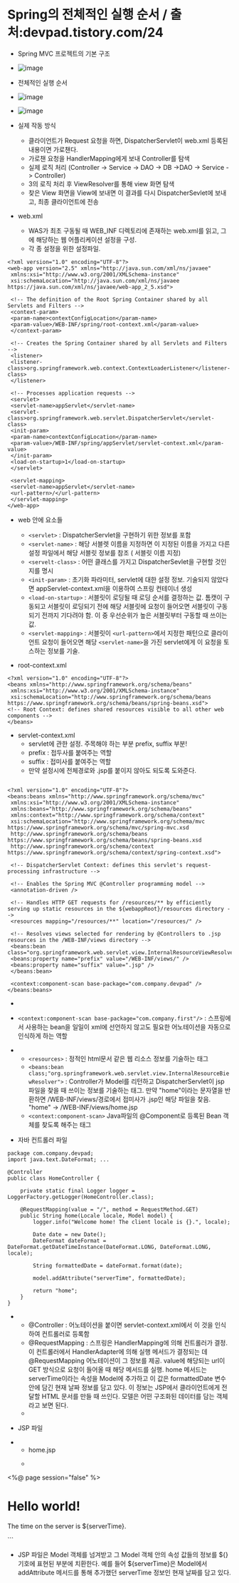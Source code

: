 # Spring의 전체적인 실행 순서 / 출처:devpad.tistory.com/24

+ Spring MVC 프로젝트의 기본 구조
+ ![image](https://user-images.githubusercontent.com/73324807/113650666-8e02ae80-96cb-11eb-8238-04e87d4c2ef7.png)
+ 전체적인 실행 순서
+ ![image](https://user-images.githubusercontent.com/73324807/113650748-b68aa880-96cb-11eb-8ab6-7601730a9038.png)
+ ![image](https://user-images.githubusercontent.com/73324807/113650765-be4a4d00-96cb-11eb-9a06-134b03f361e9.png)
+ 실제 작동 방식


  + 클라이언트가 Request 요청을 하면, DispatcherServlet이  web.xml 등록된 내용이면 가로챈다.
  + 가로챈 요청을 HandlerMapping에게 보내 Controller를 탐색
  + 실제 로직 처리 (Controller -> Service -> DAO -> DB ->DAO -> Service -> Controller)
  + 3의 로직 처리 후 ViewResolver를 통해 view 화면 탐색
  + 찾은 View 화면을 View에 보내면 이 결과를 다시 DispatcherSevlet에 보내고, 최종 클라이언트에 전송


+ web.xml
  + WAS가 최초 구동될 때 WEB_INF 디렉토리에 존재하는 web.xml를 읽고, 그에 해당하는 웹 어플리케이션 설정을 구성.
  + 각 종 설정을 위한 설정파일.

```
<?xml version="1.0" encoding="UTF-8"?>
<web-app version="2.5" xmlns="http://java.sun.com/xml/ns/javaee"
 xmlns:xsi="http://www.w3.org/2001/XMLSchema-instance"
 xsi:schemaLocation="http://java.sun.com/xml/ns/javaee https://java.sun.com/xml/ns/javaee/web-app_2_5.xsd">
 
 <!-- The definition of the Root Spring Container shared by all Servlets and Filters -->
 <context-param>
 <param-name>contextConfigLocation</param-name>
 <param-value>/WEB-INF/spring/root-context.xml</param-value>
 </context-param>
 
 <!-- Creates the Spring Container shared by all Servlets and Filters -->
 <listener>
 <listener-class>org.springframework.web.context.ContextLoaderListener</listener-class>
 </listener>
 
 <!-- Processes application requests -->
 <servlet>
 <servlet-name>appServlet</servlet-name>
 <servlet-class>org.springframework.web.servlet.DispatcherServlet</servlet-class>
 <init-param>
 <param-name>contextConfigLocation</param-name>
 <param-value>/WEB-INF/spring/appServlet/servlet-context.xml</param-value>
 </init-param>
 <load-on-startup>1</load-on-startup>
 </servlet>
 
 <servlet-mapping>
 <servlet-name>appServlet</servlet-name>
 <url-pattern>/</url-pattern>
 </servlet-mapping>
</web-app>
```

+ web 안에 요소들
    + ```<servlet>``` : DispatcherServlet을 구현하기 위한 정보를 포함
    + ```<servlet-name>``` :  해당 서블렛 이름을 지정하면 이 지정된 이름을 가지고 다른 설정 파일에서 해당 서블릿 정보를 참조 ( 서블릿 이름 지정)
    + ```<servelt-class>``` : 어떤 클래스를 가지고 DispatcherSevlet을 구현할 것인지를 명시
    + ```<init-param>``` : 초기화 파라미터, servlet에 대한 설정 정보. 기술되지 않았다면 appServlet-context.xml을 이용하여 스프링 컨테이너 생성
    + ```<load-on-startup>``` : 서블릿이 로딩될 때 로딩 순서를 결정하는 값. 톰캣이 구동되고 서블릿이 로딩되기 전에 해당 서블릿에 요청이 들어오면 서블릿이 구동되기 전까지 기다려야 함. 이 중 우선순위가 높은 서블릿부터 구동할 때 쓰이는 값.
    + ```<servlet-mapping>``` : 서블릿이 ```<url-pattern>```에서 지정한 패턴으로 클라이언트 요청이 들어오면 해당 ```<servlet-name>```을 가진 servlet에게 이 요청을 토스하는 정보를 기술.

+ root-context.xml
```
<?xml version="1.0" encoding="UTF-8"?>
<beans xmlns="http://www.springframework.org/schema/beans"
 xmlns:xsi="http://www.w3.org/2001/XMLSchema-instance"
 xsi:schemaLocation="http://www.springframework.org/schema/beans https://www.springframework.org/schema/beans/spring-beans.xsd">
<!-- Root Context: defines shared resources visible to all other web components -->
</beans>
```

  + servlet-context.xml
    - servlet에 관한 설정. 주목해야 하는 부분 prefix, suffix 부분!
    - prefix : 접두사를 붙여주는 역할
    - suffix : 접미사를 붙여주는 역할
    - 만약 설정시에 전체경로와 .jsp를 붙이지 않아도 되도록 도와준다.
    

```

<?xml version="1.0" encoding="UTF-8"?>
<beans:beans xmlns="http://www.springframework.org/schema/mvc"
 xmlns:xsi="http://www.w3.org/2001/XMLSchema-instance"
 xmlns:beans="http://www.springframework.org/schema/beans"
 xmlns:context="http://www.springframework.org/schema/context"
 xsi:schemaLocation="http://www.springframework.org/schema/mvc https://www.springframework.org/schema/mvc/spring-mvc.xsd
 http://www.springframework.org/schema/beans https://www.springframework.org/schema/beans/spring-beans.xsd
 http://www.springframework.org/schema/context https://www.springframework.org/schema/context/spring-context.xsd">
 
 <!-- DispatcherServlet Context: defines this servlet's request-processing infrastructure -->
 
 <!-- Enables the Spring MVC @Controller programming model -->
 <annotation-driven />
 
 <!-- Handles HTTP GET requests for /resources/** by efficiently serving up static resources in the ${webappRoot}/resources directory -->
 <resources mapping="/resources/**" location="/resources/" />
 
 <!-- Resolves views selected for rendering by @Controllers to .jsp resources in the /WEB-INF/views directory -->
 <beans:bean class="org.springframework.web.servlet.view.InternalResourceViewResolver">
 <beans:property name="prefix" value="/WEB-INF/views/" />
 <beans:property name="suffix" value=".jsp" />
 </beans:bean>
 
 <context:component-scan base-package="com.company.devpad" />
</beans:beans>

```

 + 
  + ```<context:component-scan base-package="com.company.first"/>``` : 스프링에서 사용하는 bean을 일일이 xml에 선언하지 않고도 필요한 어노테이션을 자동으로 인식하게 하는 역할

+ 
  + ```<resources>``` : 정적인 html문서 같은 웹 리소스 정보를 기술하는 태그
  + ```<beans:bean class;"org.springframework.web.servlet.view.InternalResourceBiewResolver">``` : Controller가 Model를 리턴하고 DispatcherServlet이 jsp 파일을 찾을 때 쓰이는 정보를 기술하는 태그. 만약 "home"이라는 문자열을 반환하면 /WEB-INF/views/경로에서 접미사가 .jsp인 해당 파일을 찾음. "home" -> /WEB-INF/views/home.jsp
  + ```<context:component-scan>``` Java파일의 @Component로 등록된 Bean 객체를 찾도록 해주는 태그

+ 자바 컨트롤러 파일

```
package com.company.devpad;
import java.text.DateFormat; ...
 
@Controller
public class HomeController {
 
    private static final Logger logger = LoggerFactory.getLogger(HomeController.class);
 
    @RequestMapping(value = "/", method = RequestMethod.GET)
    public String home(Locale locale, Model model) {
        logger.info("Welcome home! The client locale is {}.", locale);
 
        Date date = new Date();
        DateFormat dateFormat = DateFormat.getDateTimeInstance(DateFormat.LONG, DateFormat.LONG, locale);
 
        String formattedDate = dateFormat.format(date);
 
        model.addAttribute("serverTime", formattedDate);
 
        return "home";
    }
}
```

+ 
  + @Controller : 어노테이션을 붙이면 servlet-context.xml에서 이 것을 인식하여 컨트롤러로 등록함
  + @RequestMapping : 스프링은 HandlerMapping에 의해 컨트롤러가 결정. 이 컨트롤러에서 HandlerAdapter에 의해 실행 메서드가 결정되는 데 @RequestMapping 어노테이션이 그 정보를 제공. value에 해당되는 url이 GET 방식으로 요청이 들어올 때 해당 메서드를 실행. home 메서드는 serverTime이라는 속성을 Model에 추가하고 이 값은 formattedDate 변수 안에 담긴 현재 날짜 정보를 담고 있다. 이 정보는 JSP에서 클라이언트에게 전달할 HTML 문서를 만들 때 쓰인다. 모델은 어떤 구조화된 데이터를 담는 객체라고 보면 된다.
  + 

+ JSP 파일

+ 
  + home.jsp
  + ```<%@ taglib uri="http://java.sun.com/jsp/jstl/core" prefix="c" %>
<%@ page session="false" %>
<html>
<head>
    <title>Home</title>
</head>
<body>
<h1>
    Hello world!  
</h1>
<P>  The time on the server is ${serverTime}. </P>
</body>
</html>
```

  + JSP 파일은 Model 객체를 넘겨받고 그 Model 객체 안의 속성 값들의 정보를 ${} 기호에 표현된 부분에 치환한다. 예를 들어 ${serverTime}은 Model에서 addAttribute 메서드를 통해 추가했던 serverTime 정보인 현재 날짜를 담고 있다.
